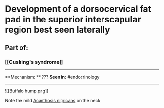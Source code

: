 # Development of a dorsocervical fat pad in the superior interscapular region best seen laterally
## Part of:
### [[Cushing's syndrome]]

---
**Mechanism: ** ???
**Seen in:** #endocrinology 

---

![[Buffalo hump.png]]

Note the mild [Acanthosis nigricans](Acanthosis%20nigricans%20b7508b5716704f3e801a9f7d92d4600b.md) on the neck
